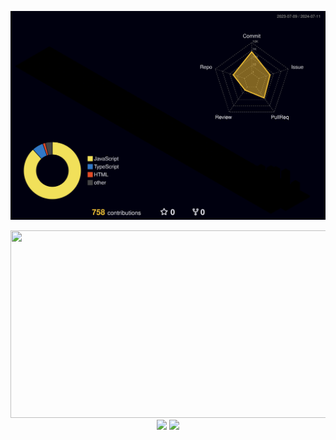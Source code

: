 
![](./profile-3d-contrib/profile-night-rainbow.svg)

<a href="https://github.com/devxb/gitanimals">
<img
  src="https://render.gitanimals.org/farms/Saccharin01"
  width="900"
  height="300"
/>
</a>


<div align="center">
  <div display="gird" grid-template-colmns: 1fr 1fr>
    <img src="https://github-readme-stats.vercel.app/api/top-langs/?username=Saccharin01&exclude_repo=Saccharin01.github.io&layout=compact&theme=tokyonight" />
    <img src="https://github-readme-stats.vercel.app/api?username=Saccharin01&theme=tokyonight&show_icons=true" width="47%"/>
  </div>
</div>
